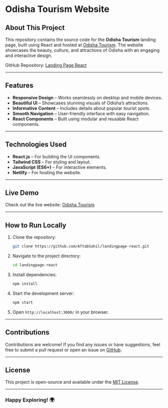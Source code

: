 # Odisha Tourism Website

## About This Project
This repository contains the source code for the **Odisha Tourism** landing page, built using React and hosted at [Odisha Tourism](https://odisha-tourism-lp.netlify.app/). The website showcases the beauty, culture, and attractions of Odisha with an engaging and interactive design.

GitHub Repository: [Landing Page React](https://github.com/AftabSahil/landingpage-react)

---

## Features
- **Responsive Design** – Works seamlessly on desktop and mobile devices.
- **Beautiful UI** – Showcases stunning visuals of Odisha’s attractions.
- **Informative Content** – Includes details about popular tourist spots.
- **Smooth Navigation** – User-friendly interface with easy navigation.
- **React Components** – Built using modular and reusable React components.

---

## Technologies Used
- **React.js** – For building the UI components.
- **Tailwind CSS** – For styling and layout.
- **JavaScript (ES6+)** – For interactive elements.
- **Netlify** – For hosting the website.

---

## Live Demo
Check out the live website: [Odisha Tourism](https://odisha-tourism-lp.netlify.app/)

---

## How to Run Locally
1. Clone the repository:
   ```sh
   git clone https://github.com/AftabSahil/landingpage-react.git
   ```
2. Navigate to the project directory:
   ```sh
   cd landingpage-react
   ```
3. Install dependencies:
   ```sh
   npm install
   ```
4. Start the development server:
   ```sh
   npm start
   ```
5. Open `http://localhost:3000/` in your browser.

---

## Contributions
Contributions are welcome! If you find any issues or have suggestions, feel free to submit a pull request or open an issue on [GitHub](https://github.com/AftabSahil/landingpage-react/issues).

---

## License
This project is open-source and available under the [MIT License](LICENSE).

---

### Happy Exploring! 🌍


